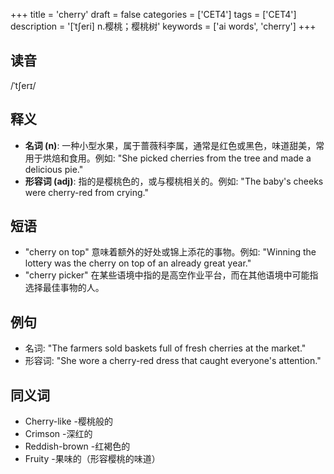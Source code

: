 +++
title = 'cherry'
draft = false
categories = ['CET4']
tags = ['CET4']
description = '[ˈt∫eri] n.樱桃；樱桃树'
keywords = ['ai words', 'cherry']
+++

## 读音
/ˈtʃerɪ/

## 释义
- **名词 (n)**: 一种小型水果，属于蔷薇科李属，通常是红色或黑色，味道甜美，常用于烘焙和食用。例如: "She picked cherries from the tree and made a delicious pie."
- **形容词 (adj)**: 指的是樱桃色的，或与樱桃相关的。例如: "The baby's cheeks were cherry-red from crying."

## 短语
- "cherry on top" 意味着额外的好处或锦上添花的事物。例如: "Winning the lottery was the cherry on top of an already great year."
- "cherry picker" 在某些语境中指的是高空作业平台，而在其他语境中可能指选择最佳事物的人。

## 例句
- 名词: "The farmers sold baskets full of fresh cherries at the market."
- 形容词: "She wore a cherry-red dress that caught everyone's attention."

## 同义词
- Cherry-like
-樱桃般的
- Crimson
-深红的
- Reddish-brown
-红褐色的
- Fruity
-果味的（形容樱桃的味道）
